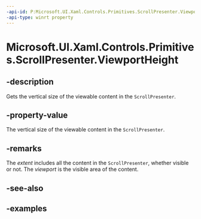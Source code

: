 ```yaml
---
-api-id: P:Microsoft.UI.Xaml.Controls.Primitives.ScrollPresenter.ViewportHeight
-api-type: winrt property
---
```


# Microsoft.UI.Xaml.Controls.Primitives.ScrollPresenter.ViewportHeight

<!--
public double ViewportHeight { get; }
-->


## -description

Gets the vertical size of the viewable content in the `ScrollPresenter`.

## -property-value

The vertical size of the viewable content in the `ScrollPresenter`.

## -remarks

The _extent_ includes all the content in the `ScrollPresenter`, whether visible or not. The _viewport_ is the visible area of the content.

## -see-also

## -examples


